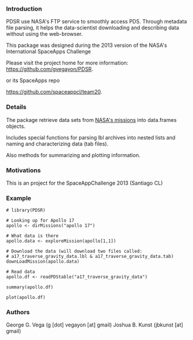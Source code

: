 ### Introduction
PDSR use NASA's FTP service to smoothly access PDS. Through metadata 
file parsing, it helps the data-scientist downloading and describing
data without using the web-browser.

This package was designed during the 2013 version of the NASA's 
International SpaceApps Challenge

Please visit the project home for more information:
https://github.com/gvegayon/PDSR.

or its SpaceApps repo

https://github.com/spaceappcl/team20.

### Details
The package retrieve data sets from 
[NASA's missions](http://pds.jpl.nasa.gov/tools/dsstatus/dsidStatus.jsp?sortOpt1=di.dsid&sortOpt2=&sortOpt3=&sortOpt4=&sortOpt5=&nodename=ALL&col2=dm.msnname&col3=&col4=&col5=&Go=Submit)
into data.frames objects.

Includes special functions for parsing lbl archives into nested lists
and naming and characterizing data (tab files).

Also methods for summarizing and plotting information.

### Motivations
This is an project for the SpaceAppChallenge 2013 (Santiago CL)

### Example
```
# library(PDSR)

# Looking up for Apollo 17
apollo <- dirMissions("apollo 17")

# What data is there
apollo.data <- exploreMission(apollo[1,1])

# Download the data (will download two files called:
# a17_traverse_gravity_data.lbl & a17_traverse_gravity_data.tab)
downLoadMission(apollo.data)

# Read data
apollo.df <- readPDStable("a17_traverse_gravity_data")

summary(apollo.df)

plot(apollo.df)
```
### Authors
George G. Vega (g [dot] vegayon [at] gmail)
Joshua B. Kunst (jbkunst [at] gmail)
